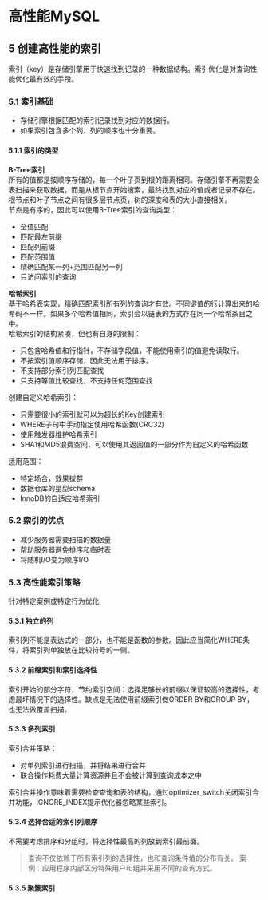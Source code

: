 # 高性能MySQL

## 5 创建高性能的索引
索引（key）是存储引擎用于快速找到记录的一种数据结构。索引优化是对查询性能优化最有效的手段。  

### 5.1 索引基础
* 存储引擎根据匹配的索引记录找到对应的数据行。
* 如果索引包含多个列，列的顺序也十分重要。
#### 5.1.1 索引的类型
**B-Tree索引**  
所有的值都是按顺序存储的，每一个叶子页到根的距离相同。存储引擎不再需要全表扫描来获取数据，而是从根节点开始搜索，最终找到对应的值或者记录不存在。  
根节点和叶子节点之间有很多层节点页，树的深度和表的大小直接相关。  
节点是有序的，因此可以使用B-Tree索引的查询类型：  
* 全值匹配
* 匹配最左前缀
* 匹配列前缀
* 匹配范围值
* 精确匹配某一列+范围匹配另一列
* 只访问索引的查询  

**哈希索引**  
基于哈希表实现，精确匹配索引所有列的查询才有效。不同键值的行计算出来的哈希码不一样。如果多个哈希值相同，索引会以链表的方式存在同一个哈希条目之中。  
哈希索引的结构紧凑，但也有自身的限制：  
* 只包含哈希值和行指针，不存储字段值，不能使用索引的值避免读取行。
* 不按索引值顺序存储，因此无法用于排序。
* 不支持部分索引列匹配查找
* 只支持等值比较查找，不支持任何范围查找  

创建自定义哈希索引： 
* 只需要很小的索引就可以为超长的Key创建索引
* WHERE子句中手动指定使用哈希函数(CRC32)
* 使用触发器维护哈希索引
* SHA1和MD5浪费空间，可以使用其返回值的一部分作为自定义的哈希函数  

适用范围：  
* 特定场合，效果拔群
* 数据仓库的星型schema
* InnoDB的自适应哈希索引

### 5.2 索引的优点
* 减少服务器需要扫描的数据量
* 帮助服务器避免排序和临时表
* 将随机I/O变为顺序I/O

### 5.3 高性能索引策略
针对特定案例或特定行为优化
#### 5.3.1 独立的列
索引列不能是表达式的一部分，也不能是函数的参数。因此应当简化WHERE条件，将索引列单独放在比较符号的一侧。

#### 5.3.2 前缀索引和索引选择性
索引开始的部分字符，节约索引空间：选择足够长的前缀以保证较高的选择性，考虑最坏情况下的选择性。缺点是无法使用前缀索引做ORDER  BY和GROUP BY，也无法做覆盖扫描。  

#### 5.3.3 多列索引
索引合并策略：  
* 对单列索引进行扫描，并将结果进行合并
* 联合操作耗费大量计算资源并且不会被计算到查询成本之中  

索引合并操作意味着需要检查查询和表的结构，通过optimizer_switch关闭索引合并功能，IGNORE_INDEX提示优化器忽略某些索引。  

#### 5.3.4 选择合适的索引列顺序
不需要考虑排序和分组时，将选择性最高的列放到索引最前面。  
> 查询不仅依赖于所有索引列的选择性，也和查询条件值的分布有关。
> 案例：应用程序内部区分特殊用户和组并采用不同的查询方式。

#### 5.3.5 聚簇索引
